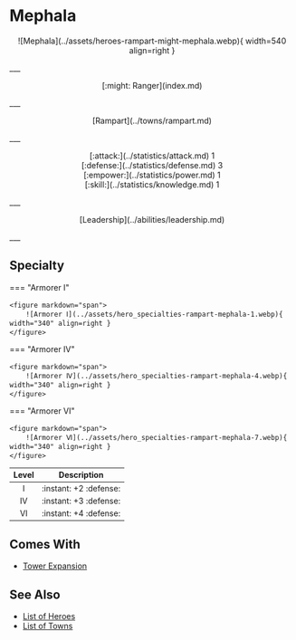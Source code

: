 # Mephala

<p style="text-align: center;" markdown>![Mephala](../assets/heroes-rampart-might-mephala.webp){ width=540 align=right }</p>
___
<p style="text-align: center;" markdown>[:might: Ranger](index.md)</p>
___
<p style="text-align: center;" markdown>[Rampart](../towns/rampart.md)</p>
___

<p style="text-align: center;" markdown>[:attack:](../statistics/attack.md)&nbsp;1</br>[:defense:](../statistics/defense.md)&nbsp;3</br>[:empower:](../statistics/power.md)&nbsp;1</br>[:skill:](../statistics/knowledge.md)&nbsp;1</p>
___
<p style="text-align: center;" markdown>[Leadership](../abilities/leadership.md)</p>
___

## Specialty

=== "Armorer Ⅰ"

    <figure markdown="span">
        ![Armorer Ⅰ](../assets/hero_specialties-rampart-mephala-1.webp){ width="340" align=right }
    </figure>

=== "Armorer Ⅳ"

    <figure markdown="span">
        ![Armorer Ⅳ](../assets/hero_specialties-rampart-mephala-4.webp){ width="340" align=right }
    </figure>

=== "Armorer Ⅵ"

    <figure markdown="span">
        ![Armorer Ⅵ](../assets/hero_specialties-rampart-mephala-7.webp){ width="340" align=right }
    </figure>


| Level | Description |
| :---: | :---: |
| Ⅰ | :instant: +2 :defense: |
| Ⅳ | :instant: +3 :defense: |
| Ⅵ | :instant: +4 :defense: |


## Comes With

- [Tower Expansion](../content/tower_expansion.md)


## See Also

- [List of Heroes](index.md)
- [List of Towns](../towns/index.md)

